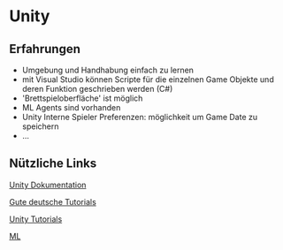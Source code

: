 # Unity

## Erfahrungen

* Umgebung und Handhabung einfach zu lernen
* mit Visual Studio können Scripte für die einzelnen Game Objekte und deren Funktion geschrieben werden (C#)
* 'Brettspieloberfläche' ist möglich
* ML Agents sind vorhanden
* Unity Interne Spieler Preferenzen: möglichkeit um Game Date zu speichern
* ...

## Nützliche Links

[Unity Dokumentation](https://docs.unity3d.com/Manual/index.html)

[Gute deutsche Tutorials](https://www.youtube.com/channel/UCySwO3rPaqdaUkYh9WyR1XQ)

[Unity Tutorials](https://unity3d.com/de/learn/tutorials)

[ML](https://blogs.unity3d.com/2017/09/19/introducing-unity-machine-learning-agents/?_ga=2.43938918.295631293.1519493380-2066594556.1519390767)

